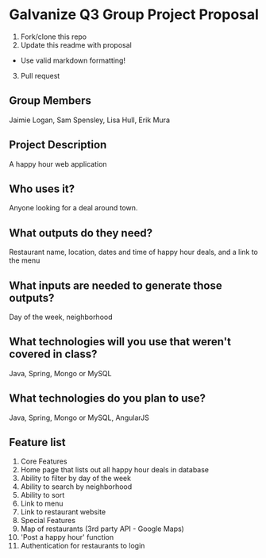 # Galvanize Q3 Group Project Proposal

1. Fork/clone this repo
2. Update this readme with proposal
  * Use valid markdown formatting!
3. Pull request

## Group Members
Jaimie Logan, Sam Spensley, Lisa Hull, Erik Mura

## Project Description
A happy hour web application

## Who uses it?
Anyone looking for a deal around town.

## What outputs do they need?
Restaurant name, location, dates and time of happy hour deals, and a link to the menu

## What inputs are needed to generate those outputs?
Day of the week, neighborhood

## What technologies will you use that weren't covered in class?
Java, Spring, Mongo or MySQL

## What technologies do you plan to use?
Java, Spring, Mongo or MySQL, AngularJS

## Feature list
1. Core Features
  1. Home page that lists out all happy hour deals in database
  2. Ability to filter by day of the week
  3. Ability to search by neighborhood
  4. Ability to sort
  5. Link to menu
  6. Link to restaurant website
2. Special Features
  1. Map of restaurants (3rd party API - Google Maps)
  2. 'Post a happy hour' function
  3. Authentication for restaurants to login
